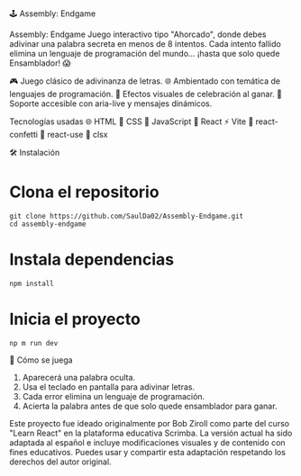 🕹️ Assembly: Endgame

Assembly: Endgame 
Juego interactivo tipo "Ahorcado", donde debes adivinar una palabra secreta en menos de 8 intentos.
Cada intento fallido elimina un lenguaje de programación del mundo… ¡hasta que solo quede Ensamblador! 😱

🎮 Juego clásico de adivinanza de letras.
🌐 Ambientado con temática de lenguajes de programación.
🌈 Efectos visuales de celebración al ganar.
🧠 Soporte accesible con aria-live y mensajes dinámicos.

Tecnologías usadas
🌐 HTML
🎨 CSS
💛 JavaScript
💠 React
⚡ Vite
🎉 react-confetti
📏 react-use
🧠 clsx

🛠️ Instalación
  # Clona el repositorio
    git clone https://github.com/SaulDa02/Assembly-Endgame.git
    cd assembly-endgame
  
  # Instala dependencias
    npm install
  
  # Inicia el proyecto
    np m run dev
    
🧠 Cómo se juega
1. Aparecerá una palabra oculta.
2. Usa el teclado en pantalla para adivinar letras.
3. Cada error elimina un lenguaje de programación.
4. Acierta la palabra antes de que solo quede ensamblador para ganar.

Este proyecto fue ideado originalmente por Bob Ziroll como parte del curso "Learn React" en la plataforma educativa Scrimba.
La versión actual ha sido adaptada al español e incluye modificaciones visuales y de contenido con fines educativos.
Puedes usar y compartir esta adaptación respetando los derechos del autor original.
